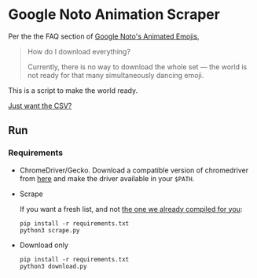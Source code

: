 # Google Noto Animation Scraper

Per the the FAQ section of [Google Noto's Animated Emojis](https://googlefonts.github.io/noto-emoji-animation/),
  > How do I download everything?
  >
  > Currently, there is no way to download the whole set — the world is not ready for that many simultaneously dancing emoji.

This is a script to make the world ready.

[Just want the CSV?](emoji-lotties.csv)

## Run

### Requirements

- ChromeDriver/Gecko. Download a compatible version of chromedriver from [here](https://googlechromelabs.github.io/chrome-for-testing/) and make the driver available in your `$PATH`.

- Scrape

  If you want a fresh list, and not [the one we already compiled for you](emoji-lotties.csv):

  ```shell
  pip install -r requirements.txt
  python3 scrape.py
  ```

- Download only

  ```shell
  pip install -r requirements.txt
  python3 download.py
  ```
